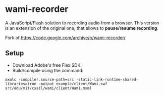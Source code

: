 # wami-recorder
A JavaScript/Flash solution to recording audio from a browser.
This version is an extension of the original one, that allows to __pause/resume recording__.

Fork of https://code.google.com/archive/p/wami-recorder/

## Setup
* Download Adobe's free Flex SDK.
* Build/compile using the command:
```
mxmlc -compiler.source-path=src -static-link-runtime-shared-libraries=true -output example/client/Wami.swf src/edu/mit/csail/wami/client/Wami.mxml
```
